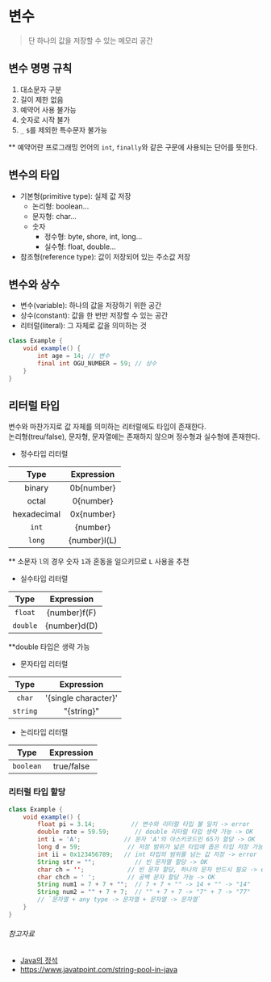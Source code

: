 # 변수

> 단 하나의 값을 저장할 수 있는 메모리 공간

## 변수 명명 규칙

1. 대소문자 구분
2. 길이 제한 없음
3. 예약어 사용 불가능
4. 숫자로 시작 불가
5. `_` `$`를 제외한 특수문자 불가능

** 예약어란 프로그래밍 언어의 `int`, `finally`와 같은 구문에 사용되는 단어를 뜻한다.

## 변수의 타입

- 기본형(primitive type): 실제 값 저장
    - 논리형: boolean...
    - 문자형: char...
    - 숫자
        - 정수형: byte, shore, int, long...
        - 실수형: float, double...
- 참조형(reference type): 값이 저장되어 있는 주소값 저장

## 변수와 상수

- 변수(variable): 하나의 값을 저장하기 위한 공간
- 상수(constant): 값을 한 번만 저장할 수 있는 공간
- 리터럴(literal): 그 자체로 값을 의미하는 것

```java
class Example {
    void example() {
        int age = 14; // 변수
        final int OGU_NUMBER = 59; // 상수
    }
}
```

## 리터럴 타입

변수와 마찬가지로 값 자체를 의미하는 리터럴에도 타입이 존재한다.  
논리형(treu/false), 문자형, 문자열에는 존재하지 않으며 정수형과 실수형에 존재한다.

- 정수타입 리터럴

|    Type     |  Expression  |
|:-----------:|:------------:|
|   binary    |  0b{number}  |
|    octal    |  0{number}   |
| hexadecimal |  0x{number}  |
|    `int`    |   {number}   |
|   `long`    | {number}l(L) |

** 소문자 `l`의 경우 숫자 `1`과 혼동을 일으키므로 `L` 사용을 추천

- 실수타입 리터럴

|   Type   |  Expression  |
|:--------:|:------------:|
| `float`  | {number}f(F) |
| `double` | {number}d(D) |

**double 타입은 생략 가능

- 문자타입 리터럴

|   Type   |      Expression      |
|:--------:|:--------------------:|
|  `char`  | '{single character}' |
| `string` |      "{string}"      |

- 논리타입 리터럴

|   Type    | Expression |
|:---------:|:----------:|
| `boolean` | true/false |

### 리터럴 타입 할당

```java
class Example {
    void example() {
        float pi = 3.14;          // 변수와 리터럴 타입 불 일치 -> error
        double rate = 59.59;       // double 리터럴 타입 생략 가능 -> OK
        int i = 'A';            // 문자 'A'의 아스키코드인 65가 할당 -> OK
        long d = 59;             // 저장 범위가 넓은 타입에 좁은 타입 저장 가능 -> OK
        int ii = 0x123456789;   // int 타입의 범위를 넘는 값 저장 -> error
        String str = "";           // 빈 문자열 할당 -> OK
        char ch = '';            // 빈 문자 할당, 하나의 문자 반드시 필요 -> error
        char chch = ' ';         // 공백 문자 할당 가능 -> OK
        String num1 = 7 + 7 + "";  // 7 + 7 + "" -> 14 + "" -> "14"
        String num2 = "" + 7 + 7;  // "" + 7 + 7 -> "7" + 7 -> "77"
        // `문자열 + any type -> 문자열 + 문자열 -> 문자열`
    }
}
```

###### 참고자료

- [Java의 정석](https://www.aladin.co.kr/shop/wproduct.aspx?ItemId=76083001)
- https://www.javatpoint.com/string-pool-in-java
